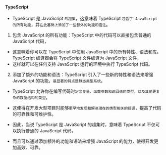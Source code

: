 #### TypeScript
* TypeScript 是 JavaScript `的超集`，这意味着 TypeScript `包含了 JavaScript 的所有功能`，并`在此基础上添加了一些额外的功能和语法`。

1. 包含 JavaScript 的所有功能：TypeScript 中的代码可以直接包含普通的 JavaScript 代码，
* 这意味着你可以在 TypeScript 中使用 JavaScript 中的所有特性、语法和库。TypeScript 编译器会将 TypeScript 文件编译为 JavaScript 文件，
* 这样就可以在任何支持 JavaScript 运行的环境中执行 TypeScript 代码。

2. 添加了额外的功能和语法：TypeScript 引入了一些新的特性和语法来增强 JavaScript 的功能，`最显著的特点是静态类型系统`。
* TypeScript 允许你在编写代码时`定义变量、函数参数和返回值的类型，以及其他更复杂的数据结构的类型`。
* 这使得在开发大型项目时能够`更早地发现和解决潜在的类型相关的错误`，提高了代码的可靠性和可维护性。

* 因此，当说 TypeScript 是 JavaScript 的超集时，意味着 TypeScript 不仅可以执行普通的 JavaScript 代码，
* 而且可以通过添加额外的功能和语法来增强 JavaScript 的能力，使得开发更加高效、可靠。

